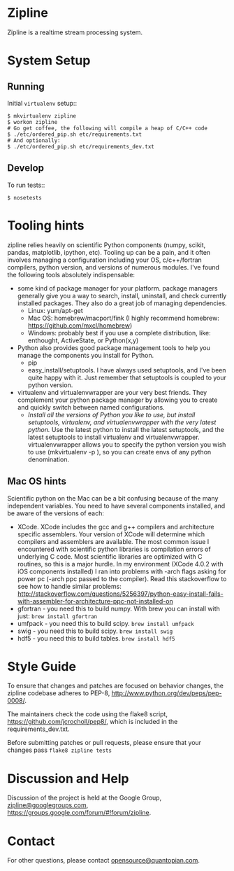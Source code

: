 Zipline
=======

Zipline is a realtime stream processing system.

System Setup
==============

Running
-------

Initial `virtualenv` setup::

    $ mkvirtualenv zipline
    $ workon zipline
	# Go get coffee, the following will compile a heap of C/C++ code
	$ ./etc/ordered_pip.sh etc/requirements.txt
	# And optionally:
	$ ./etc/ordered_pip.sh etc/requirements_dev.txt


Develop
-------

To run tests::

    $ nosetests

Tooling hints
================
zipline relies heavily on scientific Python components (numpy, scikit, pandas, matplotlib, ipython, etc). Tooling up can be a pain, and it often involves managing a configuration including your OS, c/c++/fortran compilers, python version, and versions of numerous modules. I've found the following tools absolutely indispensable: 

- some kind of package manager for your platform. package managers generally give you a way to search, install, uninstall, and check currently installed packages. They also do a great job of managing dependencies.
    - Linux: yum/apt-get
    - Mac OS: homebrew/macport/fink (I highly recommend homebrew: https://github.com/mxcl/homebrew) 
    - Windows: probably best if you use a complete distribution, like: enthought, ActiveState, or Python(x,y)
- Python also provides good package management tools to help you manage the components you install for Python.
    - pip
    - easy_install/setuptools. I have always used setuptools, and I've been quite happy with it. Just remember that setuptools is coupled to your python version. 
- virtualenv and virtualenvwrapper are your very best friends. They complement your python package manager by allowing you to create and quickly switch between named configurations.
    - *Install all the versions of Python you like to use, but install setuptools, virtualenv, and virtualenvwrapper with the very latest python.* Use the latest python to install the latest setuptools, and the latest setuptools to install virtualenv and virtualenvwrapper. virtualenvwrapper allows you to specify the python version you wish to use (mkvirtualenv -p <python executable> <env name>), so you can create envs of any python denomination.

Mac OS hints
-------------

Scientific python on the Mac can be a bit confusing because of the many independent variables. You need to have several components installed, and be aware of the versions of each:

- XCode. XCode includes the gcc and g++ compilers and architecture specific assemblers. Your version of XCode will determine which compilers and assemblers are available. The most common issue I encountered with scientific python libraries is compilation errors of underlying C code. Most scientific libraries are optimized with C routines, so this is a major hurdle. In my environment (XCode 4.0.2 with iOS components installed) I ran into problems with -arch flags asking for power pc (-arch ppc passed to the compiler). Read this stackoverflow to see how to handle similar problems: http://stackoverflow.com/questions/5256397/python-easy-install-fails-with-assembler-for-architecture-ppc-not-installed-on
- gfortran 	- you need this to build numpy. With brew you can install with just: ```brew install gfortran```
- umfpack 	- you need this to build scipy. ```brew install umfpack```
- swig		- you need this to build scipy. ```brew install swig```
- hdf5	 	- you need this to build tables. ```brew install hdf5```

Style Guide
===========

To ensure that changes and patches are focused on behavior changes, the zipline codebase adheres to PEP-8, <http://www.python.org/dev/peps/pep-0008/>.

The maintainers check the code using the flake8 script, <https://github.com/jcrocholl/pep8/>, which is included in the requirements_dev.txt.

Before submitting patches or pull requests, please ensure that your changes pass ```flake8 zipline tests```

Discussion and Help
===================

Discussion of the project is held at the Google Group, <zipline@googlegroups.com>, <https://groups.google.com/forum/#!forum/zipline>.

Contact
=======

For other questions, please contact <opensource@quantopian.com>.
